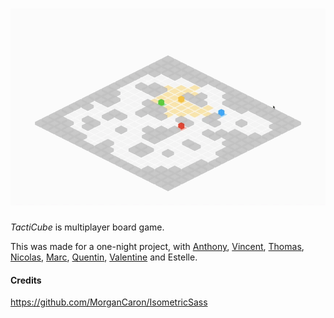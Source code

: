 # [![TactiCube](tacticube.gif)](https://yip-theodore.github.io/tactiCube/)

*TactiCube* is multiplayer board game.

This was made for a one-night project, with
[Anthony](https://github.com/Anthony-Thuillez),
[Vincent](https://github.com/ShonhTan),
[Thomas](https://github.com/WebbyStalker),
[Nicolas](https://github.com/WebFaker),
[Marc](https://github.com/ye-marc),
[Quentin](https://github.com/unneqit),
[Valentine](https://github.com/Vlry) and Estelle.

#### Credits
https://github.com/MorganCaron/IsometricSass